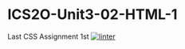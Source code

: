 # ICS2O-Unit3-02-HTML-1
Last CSS Assignment 1st
[![linter](https://github.com/Charlie-Dumpit-Jr/ICS2O-Unit3-02-HTML-1/workflows/linter/badge.svg)](https://github.com/marketplace/actions/super-linter)
